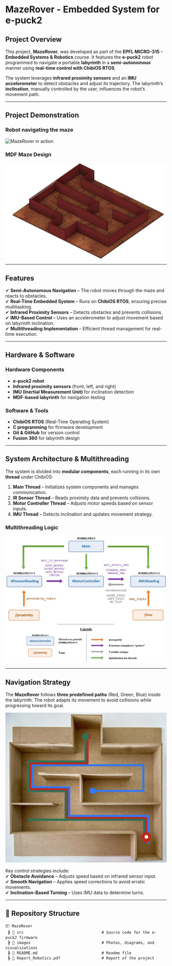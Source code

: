 # MazeRover - Embedded System for e-puck2  

## Project Overview  
This project, **MazeRover**, was developed as part of the **EPFL MICRO-315 - Embedded Systems & Robotics** course. It features the **e-puck2** robot programmed to navigate a portable **labyrinth** in a **semi-autonomous** manner using **real-time control with ChibiOS RTOS**.  

The system leverages **infrared proximity sensors** and an **IMU accelerometer** to detect obstacles and adjust its trajectory. The labyrinth’s **inclination**, manually controlled by the user, influences the robot’s movement path.

---

## Project Demonstration  
### Robot navigating the maze  
![MazeRover in action](images/mazerover.jpg)  

### MDF Maze Design  
![Labyrinth design](images/labyrinth.jpg)  

---

## Features  
✔ **Semi-Autonomous Navigation** – The robot moves through the maze and reacts to obstacles.  
✔ **Real-Time Embedded System** – Runs on **ChibiOS RTOS**, ensuring precise multitasking.  
✔ **Infrared Proximity Sensors** – Detects obstacles and prevents collisions.  
✔ **IMU-Based Control** – Uses an accelerometer to adjust movement based on labyrinth inclination.  
✔ **Multithreading Implementation** – Efficient thread management for real-time execution.  

---

## Hardware & Software  
### **Hardware Components**  
- **e-puck2 robot**  
- **Infrared proximity sensors** (front, left, and right)  
- **IMU (Inertial Measurement Unit)** for inclination detection  
- **MDF-based labyrinth** for navigation testing  

### **Software & Tools**  
- **ChibiOS RTOS** (Real-Time Operating System)  
- **C programming** for firmware development  
- **Git & GitHub** for version control  
- **Fusion 360** for labyrinth design  

---

## System Architecture & Multithreading  
The system is divided into **modular components**, each running in its own **thread** under ChibiOS:

1. **Main Thread** – Initializes system components and manages communication.  
2. **IR Sensor Thread** – Reads proximity data and prevents collisions.  
3. **Motor Controller Thread** – Adjusts motor speeds based on sensor inputs.  
4. **IMU Thread** – Detects inclination and updates movement strategy.  

### **Multithreading Logic**
![Multithreading Diagram](images/multithreading.jpg)

---

## Navigation Strategy  
The **MazeRover** follows **three predefined paths** (Red, Green, Blue) inside the labyrinth. The robot adapts its movement to avoid collisions while progressing toward its goal.

![Maze Navigation Paths](images/paths.jpg)

Key control strategies include:  
✔ **Obstacle Avoidance** – Adjusts speed based on infrared sensor input.  
✔ **Smooth Navigation** – Applies speed corrections to avoid erratic movements.  
✔ **Inclination-Based Turning** – Uses IMU data to determine turns.  

---

## 📂 Repository Structure  
```plaintext
📦 MazeRover
 ┣ 📂 src                                  # Source code for the e-puck2 firmware
 ┣ 📂 images                               # Photos, diagrams, and visualizations
 ┣ 📜 README.md                            # Readme file
 ┣ 📜 Report_Robotics.pdf                  # Report of the project
